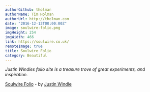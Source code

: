 ```yaml
---
authorGithub: tholman
authorName: Tim Holman
authorUrl: http://tholman.com
date: "2016-12-13T00:00:00Z"
image: soulwire-folio.png
imgHeight: 254
imgWidth: 466
link: https://soulwire.co.uk/
remoteImage: true
title: Soulwire Folio
category: Beautiful
---
```


_Justin Windles folio site is a treasure trove of great experiments, and inspiration._

[Soulwire Folio](https://soulwire.co.uk/) - by [Justin Windle](https://soulwire.co.uk/)
